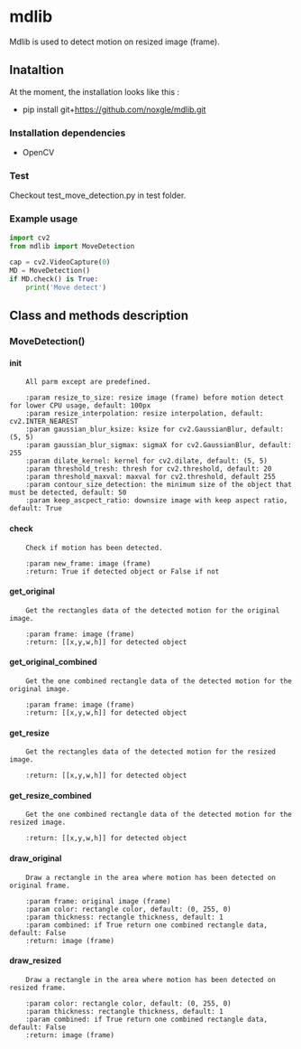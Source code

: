 # mdlib

Mdlib is used to detect motion on resized image (frame).

## Inataltion

At the moment, the installation looks like this :

* pip install git+https://github.com/noxgle/mdlib.git

### Installation dependencies

* OpenCV

### Test

Checkout test_move_detection.py in test folder.

### Example usage

```python
import cv2
from mdlib import MoveDetection

cap = cv2.VideoCapture(0)
MD = MoveDetection()
if MD.check() is True:
    print('Move detect')
```

## Class and methods description

### MoveDetection()

#### init

        All parm except are predefined.    

        :param resize_to_size: resize image (frame) before motion detect for lower CPU usage, default: 100px
        :param resize_interpolation: resize interpolation, default: cv2.INTER_NEAREST
        :param gaussian_blur_ksize: ksize for cv2.GaussianBlur, default: (5, 5)
        :param gaussian_blur_sigmax: sigmaX for cv2.GaussianBlur, default: 255
        :param dilate_kernel: kernel for cv2.dilate, default: (5, 5)
        :param threshold_tresh: thresh for cv2.threshold, default: 20
        :param threshold_maxval: maxval for cv2.threshold, default 255
        :param contour_size_detection: the minimum size of the object that must be detected, default: 50
        :param keep_ascpect_ratio: downsize image with keep aspect ratio, default: True

#### check

        Check if motion has been detected.

        :param new_frame: image (frame)
        :return: True if detected object or False if not

#### get_original

        Get the rectangles data of the detected motion for the original image.

        :param frame: image (frame)
        :return: [[x,y,w,h]] for detected object

#### get_original_combined

        Get the one combined rectangle data of the detected motion for the original image.

        :param frame: image (frame)
        :return: [[x,y,w,h]] for detected object

#### get_resize

        Get the rectangles data of the detected motion for the resized image.

        :return: [[x,y,w,h]] for detected object

#### get_resize_combined

        Get the one combined rectangle data of the detected motion for the resized image.

        :return: [[x,y,w,h]] for detected object

#### draw_original

        Draw a rectangle in the area where motion has been detected on original frame.

        :param frame: original image (frame)
        :param color: rectangle color, default: (0, 255, 0)
        :param thickness: rectangle thickness, default: 1
        :param combined: if True return one combined rectangle data, default: False
        :return: image (frame)

#### draw_resized

        Draw a rectangle in the area where motion has been detected on resized frame.

        :param color: rectangle color, default: (0, 255, 0)
        :param thickness: rectangle thickness, default: 1
        :param combined: if True return one combined rectangle data, default: False
        :return: image (frame)